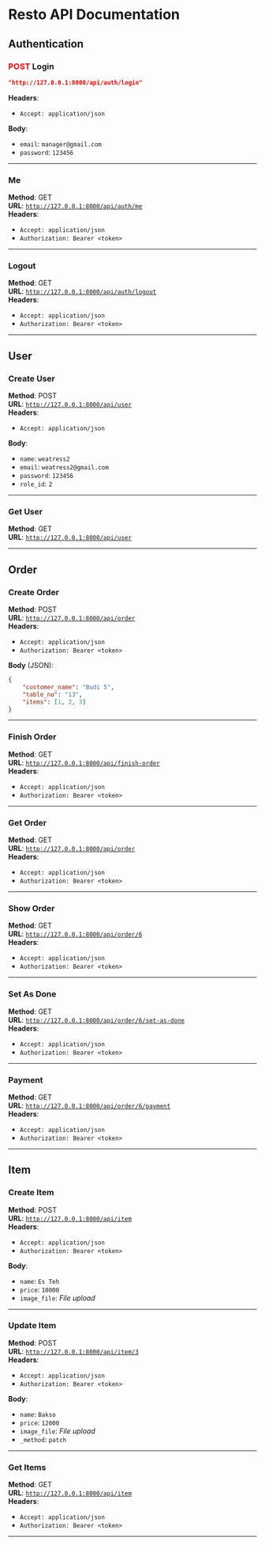 <!-- <p align="center"><a href="https://laravel.com" target="_blank"><img src="https://raw.githubusercontent.com/laravel/art/master/logo-lockup/5%20SVG/2%20CMYK/1%20Full%20Color/laravel-logolockup-cmyk-red.svg" width="400" alt="Laravel Logo"></a></p>

<p align="center">
<a href="https://github.com/laravel/framework/actions"><img src="https://github.com/laravel/framework/workflows/tests/badge.svg" alt="Build Status"></a>
<a href="https://packagist.org/packages/laravel/framework"><img src="https://img.shields.io/packagist/dt/laravel/framework" alt="Total Downloads"></a>
<a href="https://packagist.org/packages/laravel/framework"><img src="https://img.shields.io/packagist/v/laravel/framework" alt="Latest Stable Version"></a>
<a href="https://packagist.org/packages/laravel/framework"><img src="https://img.shields.io/packagist/l/laravel/framework" alt="License"></a>
</p>

## About Laravel

Laravel is a web application framework with expressive, elegant syntax. We believe development must be an enjoyable and creative experience to be truly fulfilling. Laravel takes the pain out of development by easing common tasks used in many web projects, such as:

- [Simple, fast routing engine](https://laravel.com/docs/routing).
- [Powerful dependency injection container](https://laravel.com/docs/container).
- Multiple back-ends for [session](https://laravel.com/docs/session) and [cache](https://laravel.com/docs/cache) storage.
- Expressive, intuitive [database ORM](https://laravel.com/docs/eloquent).
- Database agnostic [schema migrations](https://laravel.com/docs/migrations).
- [Robust background job processing](https://laravel.com/docs/queues).
- [Real-time event broadcasting](https://laravel.com/docs/broadcasting).

Laravel is accessible, powerful, and provides tools required for large, robust applications.

## Learning Laravel

Laravel has the most extensive and thorough [documentation](https://laravel.com/docs) and video tutorial library of all modern web application frameworks, making it a breeze to get started with the framework.

You may also try the [Laravel Bootcamp](https://bootcamp.laravel.com), where you will be guided through building a modern Laravel application from scratch.

If you don't feel like reading, [Laracasts](https://laracasts.com) can help. Laracasts contains over 2000 video tutorials on a range of topics including Laravel, modern PHP, unit testing, and JavaScript. Boost your skills by digging into our comprehensive video library.

## Laravel Sponsors

We would like to extend our thanks to the following sponsors for funding Laravel development. If you are interested in becoming a sponsor, please visit the Laravel [Patreon page](https://patreon.com/taylorotwell).

### Premium Partners

- **[Vehikl](https://vehikl.com/)**
- **[Tighten Co.](https://tighten.co)**
- **[Kirschbaum Development Group](https://kirschbaumdevelopment.com)**
- **[64 Robots](https://64robots.com)**
- **[Cubet Techno Labs](https://cubettech.com)**
- **[Cyber-Duck](https://cyber-duck.co.uk)**
- **[Many](https://www.many.co.uk)**
- **[Webdock, Fast VPS Hosting](https://www.webdock.io/en)**
- **[DevSquad](https://devsquad.com)**
- **[Curotec](https://www.curotec.com/services/technologies/laravel/)**
- **[OP.GG](https://op.gg)**
- **[WebReinvent](https://webreinvent.com/?utm_source=laravel&utm_medium=github&utm_campaign=patreon-sponsors)**
- **[Lendio](https://lendio.com)**

## Contributing

Thank you for considering contributing to the Laravel framework! The contribution guide can be found in the [Laravel documentation](https://laravel.com/docs/contributions).

## Code of Conduct

In order to ensure that the Laravel community is welcoming to all, please review and abide by the [Code of Conduct](https://laravel.com/docs/contributions#code-of-conduct).

## Security Vulnerabilities

If you discover a security vulnerability within Laravel, please send an e-mail to Taylor Otwell via [taylor@laravel.com](mailto:taylor@laravel.com). All security vulnerabilities will be promptly addressed.

## License

The Laravel framework is open-sourced software licensed under the [MIT license](https://opensource.org/licenses/MIT). -->

# Resto API Documentation

## Authentication

### <span style="color:red">POST</span> Login

```json
"http://127.0.0.1:8000/api/auth/login"
```

**Headers**:

-   `Accept: application/json`

**Body**:

-   `email`: `manager@gmail.com`
-   `password`: `123456`

---

### Me

**Method**: GET  
**URL**: [`http://127.0.0.1:8000/api/auth/me`](http://127.0.0.1:8000/api/auth/me)  
**Headers**:

-   `Accept: application/json`
-   `Authorization: Bearer <token>`

---

### Logout

**Method**: GET  
**URL**: [`http://127.0.0.1:8000/api/auth/logout`](http://127.0.0.1:8000/api/auth/logout)  
**Headers**:

-   `Accept: application/json`
-   `Authorization: Bearer <token>`

---

## User

### Create User

**Method**: POST  
**URL**: [`http://127.0.0.1:8000/api/user`](http://127.0.0.1:8000/api/user)  
**Headers**:

-   `Accept: application/json`

**Body**:

-   `name`: `weatress2`
-   `email`: `weatress2@gmail.com`
-   `password`: `123456`
-   `role_id`: `2`

---

### Get User

**Method**: GET  
**URL**: [`http://127.0.0.1:8000/api/user`](http://127.0.0.1:8000/api/user)

---

## Order

### Create Order

**Method**: POST  
**URL**: [`http://127.0.0.1:8000/api/order`](http://127.0.0.1:8000/api/order)  
**Headers**:

-   `Accept: application/json`
-   `Authorization: Bearer <token>`

**Body** (JSON):

```json
{
    "customer_name": "Budi 5",
    "table_no": "13",
    "items": [1, 2, 3]
}
```

---

### Finish Order

**Method**: GET  
**URL**: [`http://127.0.0.1:8000/api/finish-order`](http://127.0.0.1:8000/api/finish-order)  
**Headers**:

-   `Accept: application/json`
-   `Authorization: Bearer <token>`

---

### Get Order

**Method**: GET  
**URL**: [`http://127.0.0.1:8000/api/order`](http://127.0.0.1:8000/api/order)  
**Headers**:

-   `Accept: application/json`
-   `Authorization: Bearer <token>`

---

### Show Order

**Method**: GET  
**URL**: [`http://127.0.0.1:8000/api/order/6`](http://127.0.0.1:8000/api/order/6)  
**Headers**:

-   `Accept: application/json`
-   `Authorization: Bearer <token>`

---

### Set As Done

**Method**: GET  
**URL**: [`http://127.0.0.1:8000/api/order/6/set-as-done`](http://127.0.0.1:8000/api/order/6/set-as-done)  
**Headers**:

-   `Accept: application/json`
-   `Authorization: Bearer <token>`

---

### Payment

**Method**: GET  
**URL**: [`http://127.0.0.1:8000/api/order/6/payment`](http://127.0.0.1:8000/api/order/6/payment)  
**Headers**:

-   `Accept: application/json`
-   `Authorization: Bearer <token>`

---

## Item

### Create Item

**Method**: POST  
**URL**: [`http://127.0.0.1:8000/api/item`](http://127.0.0.1:8000/api/item)  
**Headers**:

-   `Accept: application/json`
-   `Authorization: Bearer <token>`

**Body**:

-   `name`: `Es Teh`
-   `price`: `10000`
-   `image_file`: _File upload_

---

### Update Item

**Method**: POST  
**URL**: [`http://127.0.0.1:8000/api/item/3`](http://127.0.0.1:8000/api/item/3)  
**Headers**:

-   `Accept: application/json`
-   `Authorization: Bearer <token>`

**Body**:

-   `name`: `Bakso`
-   `price`: `12000`
-   `image_file`: _File upload_
-   `_method`: `patch`

---

### Get Items

**Method**: GET  
**URL**: [`http://127.0.0.1:8000/api/item`](http://127.0.0.1:8000/api/item)  
**Headers**:

-   `Accept: application/json`
-   `Authorization: Bearer <token>`

---
